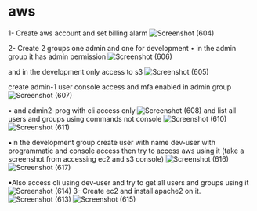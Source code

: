 # aws 
1-	Create aws account and set billing alarm
![Screenshot (604)](https://user-images.githubusercontent.com/93229250/227193777-7ce97857-0c9a-4924-9910-63f66f3c50ef.png)

2-  Create 2 groups one admin and one for development
• in the admin group it has admin permission 
![Screenshot (606)](https://user-images.githubusercontent.com/93229250/227194372-e907f457-b489-4a97-ad5a-53a4b1c7b17d.png)

and in the development only access to s3
![Screenshot (605)](https://user-images.githubusercontent.com/93229250/227194325-e036fc4d-a67d-460b-91ba-a40a91b8db72.png)

create admin-1 user console access and mfa enabled in admin group
![Screenshot (607)](https://user-images.githubusercontent.com/93229250/227194508-c1ff2c73-a252-442e-a3f6-02212c8cb551.png)

• and admin2-prog with cli access only 
![Screenshot (608)](https://user-images.githubusercontent.com/93229250/227194812-3b86d996-85d8-4377-bbeb-625b25617d2b.png)
and list all users and groups using commands not console
![Screenshot (610)](https://user-images.githubusercontent.com/93229250/227195012-27c7af1a-bf6c-46b5-8e15-f69745f19ebe.png)
![Screenshot (611)](https://user-images.githubusercontent.com/93229250/227195061-897e1123-5d50-4911-a698-3af8086117c8.png)

•in the development group create user with name dev-user with programmatic and console access then try to access aws using it (take a screenshot from accessing ec2 and s3 console)
![Screenshot (616)](https://user-images.githubusercontent.com/93229250/227196306-ec6def84-432c-4414-bef5-a4d928754c2d.png)
![Screenshot (617)](https://user-images.githubusercontent.com/93229250/227196337-10525cca-4cd8-4978-a0b9-86d8332108db.png)

•Also access cli using dev-user and try to get all users and groups using it 
![Screenshot (614)](https://user-images.githubusercontent.com/93229250/227195803-c859d53c-1556-40d8-b109-09ee57e5f112.png)
3- Create ec2 and install apache2 on it.
![Screenshot (613)](https://user-images.githubusercontent.com/93229250/227195635-29a4b0dc-979b-438b-807c-4c19687110ec.png)
![Screenshot (615)](https://user-images.githubusercontent.com/93229250/227195670-340054fa-15a5-457c-98de-96dc34258fbe.png)



